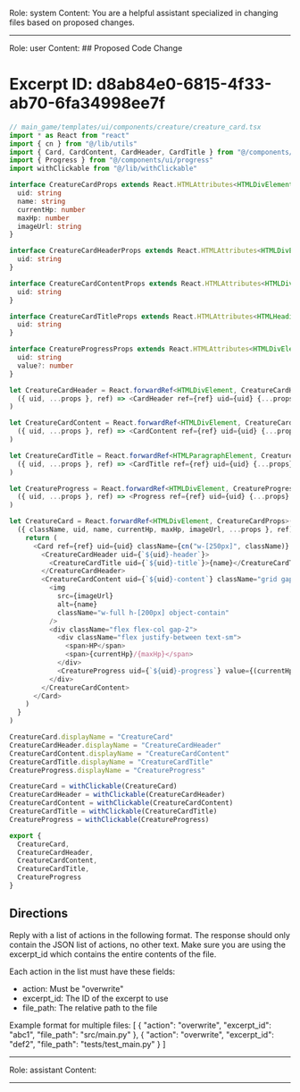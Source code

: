 Role: system
Content: You are a helpful assistant specialized in changing files based on proposed changes.
__________________
Role: user
Content: ## Proposed Code Change
# Excerpt ID: d8ab84e0-6815-4f33-ab70-6fa34998ee7f
```typescript
// main_game/templates/ui/components/creature/creature_card.tsx
import * as React from "react"
import { cn } from "@/lib/utils"
import { Card, CardContent, CardHeader, CardTitle } from "@/components/ui/card"
import { Progress } from "@/components/ui/progress"
import withClickable from "@/lib/withClickable"

interface CreatureCardProps extends React.HTMLAttributes<HTMLDivElement> {
  uid: string
  name: string
  currentHp: number
  maxHp: number
  imageUrl: string
}

interface CreatureCardHeaderProps extends React.HTMLAttributes<HTMLDivElement> {
  uid: string
}

interface CreatureCardContentProps extends React.HTMLAttributes<HTMLDivElement> {
  uid: string
}

interface CreatureCardTitleProps extends React.HTMLAttributes<HTMLHeadingElement> {
  uid: string
}

interface CreatureProgressProps extends React.HTMLAttributes<HTMLDivElement> {
  uid: string
  value?: number
}

let CreatureCardHeader = React.forwardRef<HTMLDivElement, CreatureCardHeaderProps>(
  ({ uid, ...props }, ref) => <CardHeader ref={ref} uid={uid} {...props} />
)

let CreatureCardContent = React.forwardRef<HTMLDivElement, CreatureCardContentProps>(
  ({ uid, ...props }, ref) => <CardContent ref={ref} uid={uid} {...props} />
)

let CreatureCardTitle = React.forwardRef<HTMLParagraphElement, CreatureCardTitleProps>(
  ({ uid, ...props }, ref) => <CardTitle ref={ref} uid={uid} {...props} />
)

let CreatureProgress = React.forwardRef<HTMLDivElement, CreatureProgressProps>(
  ({ uid, ...props }, ref) => <Progress ref={ref} uid={uid} {...props} />
)

let CreatureCard = React.forwardRef<HTMLDivElement, CreatureCardProps>(
  ({ className, uid, name, currentHp, maxHp, imageUrl, ...props }, ref) => {
    return (
      <Card ref={ref} uid={uid} className={cn("w-[250px]", className)} {...props}>
        <CreatureCardHeader uid={`${uid}-header`}>
          <CreatureCardTitle uid={`${uid}-title`}>{name}</CreatureCardTitle>
        </CreatureCardHeader>
        <CreatureCardContent uid={`${uid}-content`} className="grid gap-4">
          <img 
            src={imageUrl}
            alt={name}
            className="w-full h-[200px] object-contain"
          />
          <div className="flex flex-col gap-2">
            <div className="flex justify-between text-sm">
              <span>HP</span>
              <span>{currentHp}/{maxHp}</span>
            </div>
            <CreatureProgress uid={`${uid}-progress`} value={(currentHp / maxHp) * 100} />
          </div>
        </CreatureCardContent>
      </Card>
    )
  }
)

CreatureCard.displayName = "CreatureCard"
CreatureCardHeader.displayName = "CreatureCardHeader"
CreatureCardContent.displayName = "CreatureCardContent"
CreatureCardTitle.displayName = "CreatureCardTitle"
CreatureProgress.displayName = "CreatureProgress"

CreatureCard = withClickable(CreatureCard)
CreatureCardHeader = withClickable(CreatureCardHeader)
CreatureCardContent = withClickable(CreatureCardContent)
CreatureCardTitle = withClickable(CreatureCardTitle)
CreatureProgress = withClickable(CreatureProgress)

export { 
  CreatureCard,
  CreatureCardHeader,
  CreatureCardContent,
  CreatureCardTitle,
  CreatureProgress
}
```

## Directions
Reply with a list of actions in the following format. The response should only contain the JSON list of actions, no other text.
Make sure you are using the excerpt_id which contains the entire contents of the file.

Each action in the list must have these fields:
- action: Must be "overwrite"
- excerpt_id: The ID of the excerpt to use
- file_path: The relative path to the file

Example format for multiple files:
[
    {
        "action": "overwrite",
        "excerpt_id": "abc1",
        "file_path": "src/main.py"
    },
    {
        "action": "overwrite",
        "excerpt_id": "def2",
        "file_path": "tests/test_main.py"
    }
]
__________________
Role: assistant
Content: 
__________________
